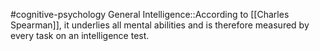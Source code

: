 #cognitive-psychology 
General Intelligence::According to [[Charles Spearman]], it underlies all mental abilities and is therefore measured by every task on an intelligence test.
<!--SR:!2024-04-19,10,250-->